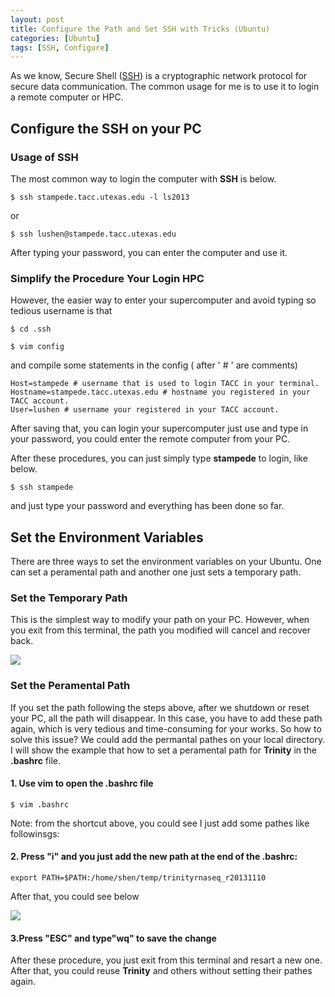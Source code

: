 ```yaml
---
layout: post
title: Configure the Path and Set SSH with Tricks (Ubuntu)
categories: [Ubuntu]
tags: [SSH, Configure]
---
```


As we know, Secure Shell ([SSH](http://en.wikipedia.org/wiki/Secure_Shell)) is a cryptographic network protocol for secure data communication. The common usage for me is to use it to login a remote computer or HPC. 

## Configure the SSH on your PC

### Usage of SSH

The most common way to login the computer with **SSH** is below.

```
$ ssh stampede.tacc.utexas.edu -l ls2013
```
or

```
$ ssh lushen@stampede.tacc.utexas.edu
```
After typing your password, you can enter the computer and use it. 

### Simplify the Procedure Your Login HPC 

However, the easier way to enter your supercomputer and avoid typing so tedious username is that

```
$ cd .ssh
```

```
$ vim config
```
and compile some statements in the config ( after ' # ' are comments)

```
Host=stampede # username that is used to login TACC in your terminal.
Hostname=stampede.tacc.utexas.edu # hostname you registered in your TACC account.
User=lushen # username your registered in your TACC account.
```
After saving that, you can login your supercomputer just use and type in your password, you could enter the remote computer from your PC.

After these procedures, you can just simply type **stampede** to login, like below.

```
$ ssh stampede
```
and just type your password and everything has been done so far.

## Set the Environment Variables

There are three ways to set the environment variables on your Ubuntu. One can set a peramental path and another one just sets a temporary path. 

### Set the Temporary Path

This is the simplest way to modify your path on your PC. However, when you exit from this terminal, the path you modified will cancel and recover back.

![](http://i.imgur.com/sMYBcjB.png)

### Set the Peramental Path

If you set the path following the steps above, after we shutdown or reset your PC, all the path will disappear. In this case, you have to add these path again, which is very tedious and time-consuming for your works. So how to solve this issue? We could add the permantal pathes on your local directory. I will show the example that how to set a peramental path for **Trinity** in the **.bashrc** file.

#### 1. Use **vim** to open the **.bashrc** file 

```
$ vim .bashrc
```

Note: from the shortcut above, you could see I just add some pathes like followinsgs:

#### 2. Press "i" and you just add the new path at the end of the **.bashrc**:

```
export PATH=$PATH:/home/shen/temp/trinityrnaseq_r20131110
```
After that, you could see below

![](http://i.imgur.com/cRAUgf5.png)

#### 3.Press "ESC" and type"wq" to save the change

After these procedure, you just exit from this terminal and resart a new one. After that, you could reuse **Trinity** and others without setting their pathes again.
